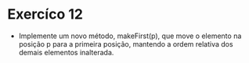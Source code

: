 # Exercíco 12 
- Implemente um novo método, makeFirst(p), que move o elemento na posição p para a primeira posição, mantendo a ordem relativa dos demais elementos inalterada.

